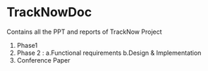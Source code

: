 # TrackNowDoc
Contains all the PPT and reports of TrackNow Project

1. Phase1
2. Phase 2 :
   a.Functional requirements
   b.Design & Implementation
3. Conference Paper
